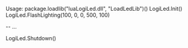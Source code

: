 Usage:
package.loadlib("luaLogiLed.dll", "LoadLedLib")()
LogiLed.Init()
LogiLed.FlashLighting(100, 0, 0, 500, 100)

-- ...

LogiLed.Shutdown()

